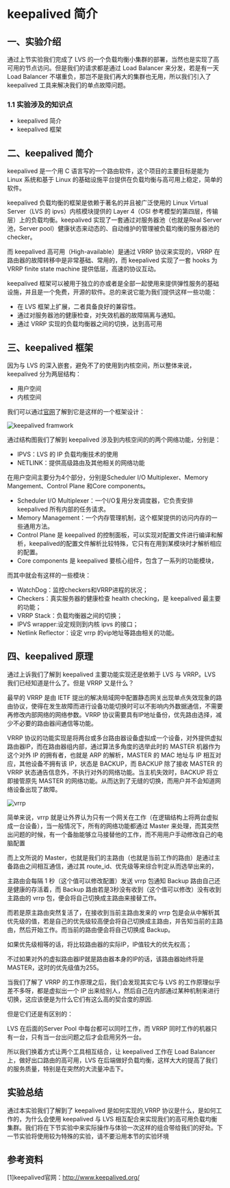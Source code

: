 # keepalived 简介

## 一、实验介绍

通过上节实验我们完成了 LVS 的一个负载均衡小集群的部署，当然也是实现了高可用的节点访问。但是我们的请求都是通过 Load Balancer 来分发，若是有一天 Load Balancer 不堪重负，那岂不是我们再大的集群也无用，所以我们引入了 keepalived 工具来解决我们的单点故障问题。

### 1.1 实验涉及的知识点

- keepalived 简介
- keepalived 框架

## 二、keepalived 简介

keepalived 是一个用 C 语言写的一个路由软件，这个项目的主要目标是能为 Linux 系统和基于 Linux 的基础设施平台提供在负载均衡与高可用上稳定，简单的软件。

keepalived 负载均衡的框架是依赖于著名的并且被广泛使用的 Linux Virtual Server（LVS 的 ipvs）内核模块提供的 Layer 4（OSI 参考模型的第四层，传输层）上的负载均衡。keepalived 实现了一套通过对服务器池（也就是Real Server 池，Server pool）健康状态来动态的、自动维护的管理被负载均衡的服务器池的 checker。

而 keepalived 高可用（High-available）是通过 VRRP 协议来实现的，VRRP 在路由器的故障转移中是非常基础、常用的，而 keepalived 实现了一套 hooks 为 VRRP finite state machine 提供低层，高速的协议互动。

keepalived 框架可以被用于独立的亦或者是全部一起使用来提供弹性服务的基础设施，并且是一个免费，开源的软件。总的来说它能为我们提供这样一些功能：

- 在 LVS 框架上扩展，二者具备良好的兼容性。
- 通过对服务器池的健康检查，对失效机器的故障隔离与通知。
- 通过 VRRP 实现的负载均衡器之间的切换，达到高可用

## 三、keepalived 框架

因为与 LVS 的深入嵌套，避免不了的使用到内核空间，所以整体来说，keepalived 分为两层结构：

- 用户空间
- 内核空间

我们可以通过[官网](http://www.keepalived.org/documentation.html)了解到它是这样的一个框架设计：

![keepalived framwork](https://doc.shiyanlou.com/document-uid113508labid1timestamp1473316871034.png/wm)

通过结构图我们了解到 keepalived 涉及到内核空间的的两个网络功能，分别是：

- IPVS：LVS 的 IP 负载均衡技术的使用
- NETLINK：提供高级路由及其他相关的网络功能

在用户空间主要分为4个部分，分别是Scheduler I/O Multiplexer、Memory Mangement、Control Plane 和Core components。

- Scheduler I/O Multiplexer：一个I/O复用分发调度器，它负责安排keepalived 所有内部的任务请求。
- Memory Management：一个内存管理机制，这个框架提供的访问内存的一些通用方法。
- Control Plane 是 keepalived 的控制面板，可以实现对配置文件进行编译和解析，keepalived的配置文件解析比较特殊，它只有在用到某模块时才解析相应的配置。
- Core components 是 keepalived 要核心组件，包含了一系列的功能模块，

而其中就会有这样的一些模块：

- WatchDog：监控checkers和VRRP进程的状况；
- Checkers：真实服务器的健康检查 health checking，是 keepalived 最主要的功能；
- VRRP Stack：负载均衡器之间的切换；
- IPVS wrapper:设定规则到内核 ipvs 的接口；
- Netlink Reflector：设定 vrrp 的vip地址等路由相关的功能。



## 四、keepalived 原理

通过上诉我们了解到 keepalived 主要功能实现还是依赖于 LVS 与 VRRP。LVS 我们已经知道是什么了。但是 VRRP 又是什么？

最早的 VRRP 是由 IETF 提出的解决局域网中配置静态网关出现单点失效现象的路由协议，使得在发生故障而进行设备功能切换时可以不影响内外数据通信，不需要再修改内部网络的网络参数。VRRP 协议需要具有IP地址备份，优先路由选择，减少不必要的路由器间通信等功能。

VRRP 协议的功能实现是将两台或多台路由器设备虚拟成一个设备，对外提供虚拟路由器IP，而在路由器组内部，通过算法多角度的选举此时的 MASTER 机器作为这个对外 IP 的拥有者，也就是 ARP 的解析，MASTER 的 MAC 地址与 IP 相互对应，其他设备不拥有该 IP，状态是 BACKUP，而 BACKUP 除了接收 MASTER 的 VRRP 状态通告信息外，不执行对外的网络功能。当主机失效时，BACKUP 将立即接管原先 MASTER 的网络功能。从而达到了无缝的切换，而用户并不会知道网络设备出现了故障。

![vrrp](https://doc.shiyanlou.com/document-uid113508labid1timestamp1473319225612.png/wm)

简单来说，vrrp 就是让外界认为只有一个网关在工作（在逻辑结构上将两台虚拟成一台设备），当一般情况下，所有的网络功能都通过 Master 来处理，而其突然出问题的时候，有一个备胎能够立马接替他的工作，而不用用户手动修改自己的电脑配置

而上文所说的 Master，也就是我们的主路由（也就是当前工作的路由）是通过主备路由之间相互通信，通过其 route_id、优先级等来综合判定从而选举出来的，

主路由会每隔 1 秒（这个值可以修改配置）发送 vrrp 包通知 Backup 路由自己还是健康的存活着，而 Backup 路由若是3秒没有收到（这个值可以修改）没有收到主路由的 vrrp 包，便会将自己切换成主路由来接替工作。

而若是原主路由突然复活了，在接收到当前主路由发来的 vrrp 包是会从中解析其优先级的值，若是自己的优先级较高便会将自己切换成主路由，并告知当前的主路由，然后开始工作。而当前的路由便会将自己切换成 Backup。

如果优先级相等的话，将比较路由器的实际IP，IP值较大的优先权高；

不过如果对外的虚拟路由器IP就是路由器本身的IP的话，该路由器始终将是MASTER，这时的优先级值为255。

当我们了解了 VRRP 的工作原理之后，我们会发现其实它与 LVS 的工作原理似乎差不多呀，都是虚拟出一个 IP 出来给别人，然后自己在内部通过某种机制来进行切换，这应该便是为什么它们有这么高的契合度的原因.

但是它们还是有区别的：

LVS 在后面的Server Pool 中每台都可以同时工作，而 VRRP 同时工作的机器只有一台，只有当一台出问题之后才会启用另外一台。

所以我们换着方式让两个工具相互结合，让 keepalived 工作在 Load Balancer 上，做好出口路由的高可用，LVS 在后端做好负载均衡，这样大大的提高了我们的服务质量，特别是在突然的大流量冲击下。

## 实验总结

通过本实验我们了解到了 keepalived 是如何实现的,VRRP 协议是什么，是如何工作的，为什么会使用 keepalived 与 LVS 相互配合来实现我们的高可用负载均衡集群。我们将在下节实验中来实际操作与体验一次这样的组合带给我们的好处。下一节实验将使用较为特殊的实验，请不要沿用本节的实验环境

## 参考资料

[1]keepalived官网：<http://www.keepalived.org/>